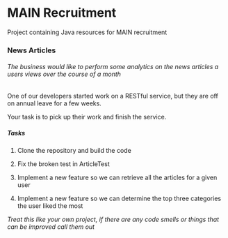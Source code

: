 # MAIN Recruitment
Project containing Java resources for MAIN recruitment

### News Articles

###### The business would like to perform some analytics on the news articles a users views over the course of a month

One of our developers started work on a RESTful service, but they are off on annual leave for a few weeks.

Your task is to pick up their work and finish the service.

##### Tasks

1. Clone the repository and build the code

2. Fix the broken test in ArticleTest

2. Implement a new feature so we can retrieve all the articles for a given user

3. Implement a new feature so we can determine the top three categories the user liked the most

_Treat this like your own project, if there are any code smells or things that can be improved call them out_ 